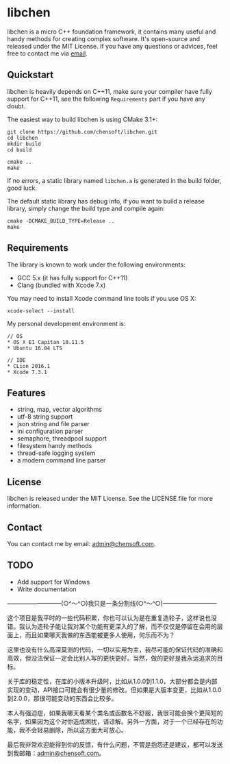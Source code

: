 # libchen

libchen is a micro C++ foundation framework, it contains many useful and handy methods for creating complex software. It's open-source and released under the MIT License. If you have any questions or advices, feel free to contact me via [email](mailto:admin@chensoft.com).

## Quickstart

libchen is heavily depends on C++11, make sure your compiler have fully support for C++11, see the following `Requirements` part if you have any doubt.

The easiest way to build libchen is using CMake 3.1+:

```
git clone https://github.com/chensoft/libchen.git
cd libchen
mkdir build
cd build

cmake ..
make
```

If no errors, a static library named `libchen.a` is generated in the build folder, good luck.

The default static library has debug info, if you want to build a release library, simply change the build type and compile again:

```
cmake -DCMAKE_BUILD_TYPE=Release ..
make
```

## Requirements

The library is known to work under the following environments:

* GCC 5.x (it has fully support for C++11)
* Clang (bundled with Xcode 7.x)

You may need to install Xcode command line tools if you use OS X:

```
xcode-select --install
```

My personal development environment is:

```
// OS
* OS X EI Capitan 10.11.5
* Ubuntu 16.04 LTS

// IDE
* CLion 2016.1
* Xcode 7.3.1
```

## Features

* string, map, vector algorithms
* utf-8 string support
* json string and file parser
* ini configuration parser
* semaphore, threadpool support
* filesystem handy methods
* thread-safe logging system
* a modern command line parser

## License

libchen is released under the MIT License. See the LICENSE file for more information.

## Contact

You can contact me by email: admin@chensoft.com.

## TODO

* Add support for Windows
* Write documentation

—————————(○^～^○)我只是一条分割线(○^～^○)—————————

这个项目是我平时的一些代码积累，你也可以认为是在重复造轮子，这样说也没错。我认为造轮子能让我对某个功能有更深入的了解，而不仅仅是停留在会用的层面上，而且如果哪天我做的东西能被更多人使用，何乐而不为？

这里也没有什么高深莫测的代码，一切以实用为主，我尽可能的保证代码的准确和高效，但没法保证一定会比别人写的更快更好。当然，做的更好是我永远追求的目标。

关于库的稳定性，在库的小版本升级时，比如从1.0.0到1.1.0，大部分都会是内部实现的变动，API接口可能会有很少量的修改。但如果是大版本变更，比如从1.0.0到2.0.0，那很可能变动的东西会比较多。

本人有强迫症，如果我哪天看某个类名或函数名不舒服，我很可能会换个更简短的名字，如果因为这个对你造成困扰，请谅解。另外一方面，对于一个已经存在的功能，我不会轻易删除，所以这方面大可放心。

最后我非常欢迎能得到你的反馈，有什么问题，不管是抱怨还是建议，都可以发送到我邮箱：admin@chensoft.com。